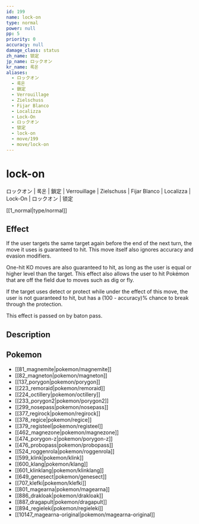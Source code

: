 ```yaml
---
id: 199
name: lock-on
type: normal
power: null
pp: 5
priority: 0
accuracy: null
damage_class: status
zh_name: 锁定
jp_name: ロックオン
kr_name: 록온
aliases:
  - ロックオン
  - 록온
  - 鎖定
  - Verrouillage
  - Zielschuss
  - Fijar Blanco
  - Localizza
  - Lock-On
  - ロックオン
  - 锁定
  - lock-on
  - move/199
  - move/lock-on
---
```

# lock-on
    
ロックオン | 록온 | 鎖定 | Verrouillage | Zielschuss | Fijar Blanco | Localizza | Lock-On | ロックオン | 锁定

[[1_normal|type/normal]]

## Effect

If the user targets the same target again before the end of the next turn, the move it uses is guaranteed to hit.  This move itself also ignores accuracy and evasion modifiers.

One-hit KO moves are also guaranteed to hit, as long as the user is equal or higher level than the target.  This effect also allows the user to hit Pokémon that are off the field due to moves such as dig or fly.

If the target uses detect or protect while under the effect of this move, the user is not guaranteed to hit, but has a (100 - accuracy)% chance to break through the protection.

This effect is passed on by baton pass.

## Description



## Pokemon

- [[81_magnemite|pokemon/magnemite]]
- [[82_magneton|pokemon/magneton]]
- [[137_porygon|pokemon/porygon]]
- [[223_remoraid|pokemon/remoraid]]
- [[224_octillery|pokemon/octillery]]
- [[233_porygon2|pokemon/porygon2]]
- [[299_nosepass|pokemon/nosepass]]
- [[377_regirock|pokemon/regirock]]
- [[378_regice|pokemon/regice]]
- [[379_registeel|pokemon/registeel]]
- [[462_magnezone|pokemon/magnezone]]
- [[474_porygon-z|pokemon/porygon-z]]
- [[476_probopass|pokemon/probopass]]
- [[524_roggenrola|pokemon/roggenrola]]
- [[599_klink|pokemon/klink]]
- [[600_klang|pokemon/klang]]
- [[601_klinklang|pokemon/klinklang]]
- [[649_genesect|pokemon/genesect]]
- [[707_klefki|pokemon/klefki]]
- [[801_magearna|pokemon/magearna]]
- [[886_drakloak|pokemon/drakloak]]
- [[887_dragapult|pokemon/dragapult]]
- [[894_regieleki|pokemon/regieleki]]
- [[10147_magearna-original|pokemon/magearna-original]]

